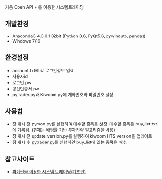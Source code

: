 키움 Open API + 를 이용한 시스템트레이딩

## 개발환경
 - Anaconda3-4.3.0.1 32bit (Python 3.6, PyQt5.6, pywinauto, pandas)
 - Windows 7/10

## 환경설정
 - account.txt에 각 로그인정보 입력
  - 사용자id
  - 로그인 pw
  - 공인인증서 pw
 - pytrader.py와 Kiwoom.py에 계좌번호와 비밀번호 설정.

## 사용법
 - 장 개시 전 pymon.py를 실행하여 매수할 종목을 선정. 매수할 종목은 buy_list.txt에 기록됨. (현재는 배당률 기반 투자전략 알고리즘을 사용)
 - 장 개시 전 update_version.py를 실행하여 kiwoom HTS version을 업데이트
 - 장 개시 후 pytrader.py를 실행하면 buy_list에 있는 종목을 매수.

## 참고사이트
 - [파이썬을 이용한 시스템 트레이딩(기초편)](https://wikidocs.net/book/110)